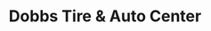 ---
title: "Dobbs Tire & Auto Center"
url: /saint-louis/dobbs-tire-and-auto-center-telegraph-road/
shop: car repair
---